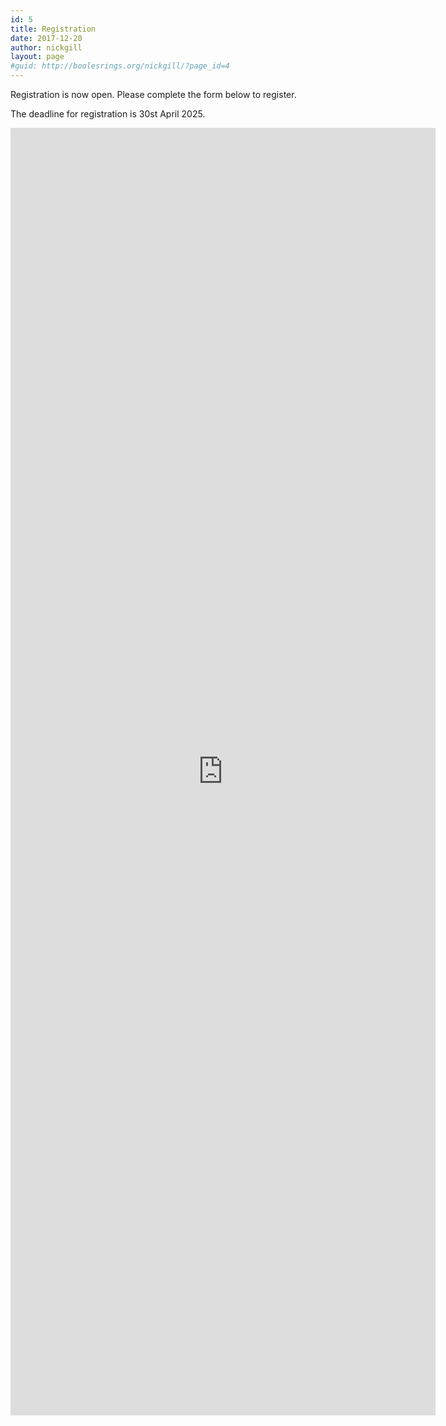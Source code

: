 ```yaml
---
id: 5
title: Registration
date: 2017-12-20
author: nickgill
layout: page
#guid: http://boolesrings.org/nickgill/?page_id=4
---
```


<!--Registration is not yet open.-->

<!--Registration is now closed. -->

Registration is now open. Please complete the form below to register.

The deadline for registration is 30st April 2025.

<iframe src="https://forms.gle/7j55dgPyNTa6pVZp8" width="680" height="2060" frameborder="0" marginheight="0" marginwidth="0">Loading…</iframe>

<!--
<iframe src="https://forms.office.com/e/BgiQSQzwXC" width="640" height="2039" frameborder="0" marginheight="0" marginwidth="0">Loading…</iframe>

If the form doesn't display above, please follow this link: <a href = "https://forms.office.com/e/BgiQSQzwXC)">Registration form</a>
-->

